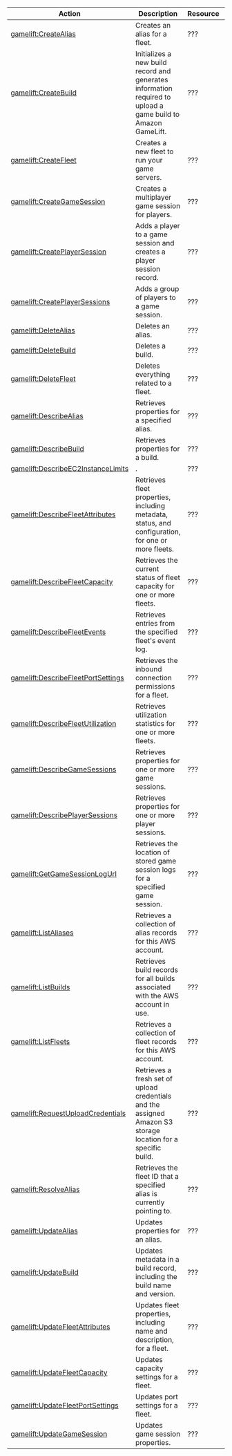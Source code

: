 | Action | Description | Resource | Condition |
| --- | --- | --- | --- |
| [gamelift:CreateAlias](http://docs.aws.amazon.com/gamelift/latest/apireference/API_CreateAlias.html) | Creates an alias for a fleet. | ??? | - |
| [gamelift:CreateBuild](http://docs.aws.amazon.com/gamelift/latest/apireference/API_CreateBuild.html) | Initializes a new build record and generates information required to upload a game build to Amazon GameLift. | ??? | - |
| [gamelift:CreateFleet](http://docs.aws.amazon.com/gamelift/latest/apireference/API_CreateFleet.html) | Creates a new fleet to run your game servers. | ??? | - |
| [gamelift:CreateGameSession](http://docs.aws.amazon.com/gamelift/latest/apireference/API_CreateGameSession.html) | Creates a multiplayer game session for players. | ??? | - |
| [gamelift:CreatePlayerSession](http://docs.aws.amazon.com/gamelift/latest/apireference/API_CreatePlayerSession.html) | Adds a player to a game session and creates a player session record. | ??? | - |
| [gamelift:CreatePlayerSessions](http://docs.aws.amazon.com/gamelift/latest/apireference/API_CreatePlayerSessions.html) | Adds a group of players to a game session. | ??? | - |
| [gamelift:DeleteAlias](http://docs.aws.amazon.com/gamelift/latest/apireference/API_DeleteAlias.html) | Deletes an alias. | ??? | - |
| [gamelift:DeleteBuild](http://docs.aws.amazon.com/gamelift/latest/apireference/API_DeleteBuild.html) | Deletes a build. | ??? | - |
| [gamelift:DeleteFleet](http://docs.aws.amazon.com/gamelift/latest/apireference/API_DeleteFleet.html) | Deletes everything related to a fleet. | ??? | - |
| [gamelift:DescribeAlias](http://docs.aws.amazon.com/gamelift/latest/apireference/API_DescribeAlias.html) | Retrieves properties for a specified alias. | ??? | - |
| [gamelift:DescribeBuild](http://docs.aws.amazon.com/gamelift/latest/apireference/API_DescribeBuild.html) | Retrieves properties for a build. | ??? | - |
| [gamelift:DescribeEC2InstanceLimits](http://docs.aws.amazon.com/gamelift/latest/apireference/API_DescribeEC2InstanceLimits.html) | . | ??? | - |
| [gamelift:DescribeFleetAttributes](http://docs.aws.amazon.com/gamelift/latest/apireference/API_DescribeFleetAttributes.html) | Retrieves fleet properties, including metadata, status, and configuration, for one or more fleets. | ??? | - |
| [gamelift:DescribeFleetCapacity](http://docs.aws.amazon.com/gamelift/latest/apireference/API_DescribeFleetCapacity.html) | Retrieves the current status of fleet capacity for one or more fleets. | ??? | - |
| [gamelift:DescribeFleetEvents](http://docs.aws.amazon.com/gamelift/latest/apireference/API_DescribeFleetEvents.html) | Retrieves entries from the specified fleet's event log. | ??? | - |
| [gamelift:DescribeFleetPortSettings](http://docs.aws.amazon.com/gamelift/latest/apireference/API_DescribeFleetPortSettings.html) | Retrieves the inbound connection permissions for a fleet. | ??? | - |
| [gamelift:DescribeFleetUtilization](http://docs.aws.amazon.com/gamelift/latest/apireference/API_DescribeFleetUtilization.html) | Retrieves utilization statistics for one or more fleets. | ??? | - |
| [gamelift:DescribeGameSessions](http://docs.aws.amazon.com/gamelift/latest/apireference/API_DescribeGameSessions.html) | Retrieves properties for one or more game sessions. | ??? | - |
| [gamelift:DescribePlayerSessions](http://docs.aws.amazon.com/gamelift/latest/apireference/API_DescribePlayerSessions.html) | Retrieves properties for one or more player sessions. | ??? | - |
| [gamelift:GetGameSessionLogUrl](http://docs.aws.amazon.com/gamelift/latest/apireference/API_GetGameSessionLogUrl.html) | Retrieves the location of stored game session logs for a specified game session. | ??? | - |
| [gamelift:ListAliases](http://docs.aws.amazon.com/gamelift/latest/apireference/API_ListAliases.html) | Retrieves a collection of alias records for this AWS account. | ??? | - |
| [gamelift:ListBuilds](http://docs.aws.amazon.com/gamelift/latest/apireference/API_ListBuilds.html) | Retrieves build records for all builds associated with the AWS account in use. | ??? | - |
| [gamelift:ListFleets](http://docs.aws.amazon.com/gamelift/latest/apireference/API_ListFleets.html) | Retrieves a collection of fleet records for this AWS account. | ??? | - |
| [gamelift:RequestUploadCredentials](http://docs.aws.amazon.com/gamelift/latest/apireference/API_RequestUploadCredentials.html) | Retrieves a fresh set of upload credentials and the assigned Amazon S3 storage location for a specific build. | ??? | - |
| [gamelift:ResolveAlias](http://docs.aws.amazon.com/gamelift/latest/apireference/API_ResolveAlias.html) | Retrieves the fleet ID that a specified alias is currently pointing to. | ??? | - |
| [gamelift:UpdateAlias](http://docs.aws.amazon.com/gamelift/latest/apireference/API_UpdateAlias.html) | Updates properties for an alias. | ??? | - |
| [gamelift:UpdateBuild](http://docs.aws.amazon.com/gamelift/latest/apireference/API_UpdateBuild.html) | Updates metadata in a build record, including the build name and version. | ??? | - |
| [gamelift:UpdateFleetAttributes](http://docs.aws.amazon.com/gamelift/latest/apireference/API_UpdateFleetAttributes.html) | Updates fleet properties, including name and description, for a fleet. | ??? | - |
| [gamelift:UpdateFleetCapacity](http://docs.aws.amazon.com/gamelift/latest/apireference/API_UpdateFleetCapacity.html) | Updates capacity settings for a fleet. | ??? | - |
| [gamelift:UpdateFleetPortSettings](http://docs.aws.amazon.com/gamelift/latest/apireference/API_UpdateFleetPortSettings.html) | Updates port settings for a fleet. | ??? | - |
| [gamelift:UpdateGameSession](http://docs.aws.amazon.com/gamelift/latest/apireference/API_UpdateGameSession.html) | Updates game session properties. | ??? | - |

